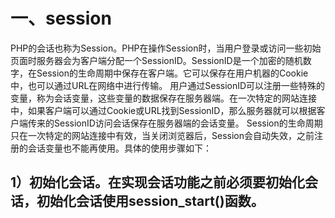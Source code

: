 # 一、session 
  PHP的会话也称为Session。PHP在操作Session时，当用户登录或访问一些初始页面时服务器会为客户端分配一个SessionID。SessionID是一个加密的随机数字，在Session的生命周期中保存在客户端。它可以保存在用户机器的Cookie中，也可以通过URL在网络中进行传输。
  用户通过SessionID可以注册一些特殊的变量，称为会话变量，这些变量的数据保存在服务器端。在一次特定的网站连接中，如果客户端可以通过Cookie或URL找到SessionID，那么服务器就可以根据客户端传来的SessionID访问会话保存在服务器端的会话变量。
  Session的生命周期只在一次特定的网站连接中有效，当关闭浏览器后，Session会自动失效，之前注册的会话变量也不能再使用。具体的使用步骤如下：
## 1）初始化会话。在实现会话功能之前必须要初始化会话，初始化会话使用session_start()函数。
